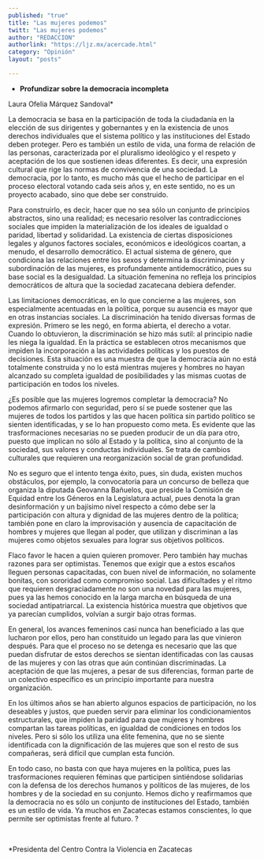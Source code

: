 ```yaml
---
published: "true"
title: "Las mujeres podemos"
twitt: "Las mujeres podemos"
author: "REDACCION"
authorlink: "https://ljz.mx/acercade.html"
category: "Opinión"
layout: "posts"

---
```


*   **Profundizar sobre la democracia incompleta**


  Laura Ofelia Márquez Sandoval*



  La democracia se basa en la participación de toda la ciudadanía en la elección de sus dirigentes y gobernantes y en la existencia de unos derechos individuales que el sistema político y las instituciones del Estado deben proteger. Pero es también un estilo de vida, una forma de relación de las personas, caracterizada por el pluralismo ideológico y el respeto y aceptación de los que sostienen ideas diferentes. Es decir, una expresión cultural que rige las normas de convivencia de una sociedad. La democracia, por lo tanto, es mucho más que el hecho de participar en el proceso electoral votando cada seis años y, en este sentido, no es un proyecto acabado, sino que debe ser construido.



  Para construirlo, es decir, hacer que no sea sólo un conjunto de principios abstractos, sino una realidad; es necesario resolver las contradicciones sociales que impiden la materialización de los ideales de igualdad o paridad, libertad y solidaridad. La existencia de ciertas disposiciones legales y algunos factores sociales, económicos e ideológicos coartan, a menudo, el desarrollo democrático. El actual sistema de género, que condiciona las relaciones entre los sexos y determina la discriminación y subordinación de las mujeres, es profundamente antidemocrático, pues su base social es la desigualdad. La situación femenina no refleja los principios democráticos de altura que la sociedad zacatecana debiera defender.



  Las limitaciones democráticas, en lo que concierne a las mujeres, son especialmente acentuadas en la política, porque su ausencia es mayor que en otras instancias sociales. La discriminación ha tenido diversas formas de expresión. Primero se les negó, en forma abierta, el derecho a votar. Cuando lo obtuvieron, la discriminación se hizo más sutil: al principio nadie les niega la igualdad. En la práctica se establecen otros mecanismos que impiden la incorporación a las actividades políticas y los puestos de decisiones. Esta situación es una muestra de que la democracia aún no está totalmente construida y no lo está mientras mujeres y hombres no hayan alcanzado su completa igualdad de posibilidades y las mismas cuotas de participación en todos los niveles.



  ¿Es posible que las mujeres logremos completar la democracia? No podemos afirmarlo con seguridad, pero sí se puede sostener que las mujeres de todos los partidos y las que hacen política sin partido político se sienten identificadas, y se lo han propuesto como meta. Es evidente que las trasformaciones necesarias no se pueden producir de un día para otro, puesto que implican no sólo al Estado y la política, sino al conjunto de la sociedad, sus valores y conductas individuales. Se trata de cambios culturales que requieren una reorganización social de gran profundidad.



  No es seguro que el intento tenga éxito, pues, sin duda, existen muchos obstáculos, por ejemplo, la convocatoria para un concurso de belleza que organiza la diputada Geovanna Bañuelos, que preside la Comisión de Equidad entre los Géneros en la Legislatura actual, pues denota la gran desinformación y un bajísimo nivel respecto a cómo debe ser la participación con altura y dignidad de las mujeres dentro de la política; también pone en claro la improvisación y ausencia de capacitación de hombres y mujeres que llegan al poder, que utilizan y discriminan a las mujeres como objetos sexuales para lograr sus objetivos políticos.



  Flaco favor le hacen a quien quieren promover. Pero también hay muchas razones para ser optimistas. Tenemos que exigir que a estos escaños lleguen personas capacitadas, con buen nivel de información, no solamente bonitas, con sororidad como compromiso social. Las dificultades y el ritmo que requieren desgraciadamente no son una novedad para las mujeres, pues ya las hemos conocido en la larga marcha en búsqueda de una sociedad antipatriarcal. La existencia histórica muestra que objetivos que ya parecían cumplidos, volvían a surgir bajo otras formas.



  En general, los avances femeninos casi nunca han beneficiado a las que lucharon por ellos, pero han constituido un legado para las que vinieron después. Para que el proceso no se detenga es necesario que las que puedan disfrutar de estos derechos se sientan identificadas con las causas de las mujeres y con las otras que aún continúan discriminadas. La aceptación de que las mujeres, a pesar de sus diferencias, forman parte de un colectivo específico es un principio importante para nuestra organización.



  En los últimos años se han abierto algunos espacios de participación, no los deseables y justos, que pueden servir para eliminar los condicionamientos estructurales, que impiden la paridad para que mujeres y hombres compartan las tareas políticas, en igualdad de condiciones en todos los niveles. Pero si sólo los utiliza una élite femenina, que no se siente identificada con la dignificación de las mujeres que son el resto de sus compañeras, será difícil que cumplan esta función.



  En todo caso, no basta con que haya mujeres en la política, pues las trasformaciones requieren féminas que participen sintiéndose solidarias con la defensa de los derechos humanos y políticos de las mujeres, de los hombres y de la sociedad en su conjunto. Hemos dicho y reafirmamos que la democracia no es sólo un conjunto de instituciones del Estado, también es un estilo de vida. Ya muchos en Zacatecas estamos conscientes, lo que permite ser optimistas frente al futuro. ?



   



  *Presidenta del Centro Contra la Violencia en Zacatecas

